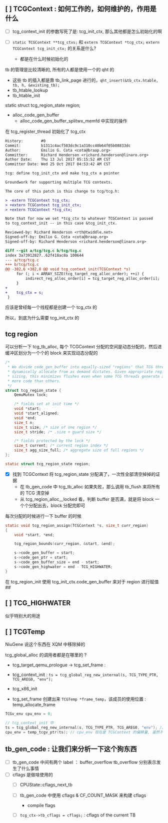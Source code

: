 ## [ ] TCGContext : 如何工作的，如何维护的，作用是什么
- [ ] tcg_context_init 的参数写死了是: tcg_init_ctx, 那么其他都是怎么初始化的啊

- [ ] `static TCGContext **tcg_ctxs;` 和 `extern TCGContext *tcg_ctx;` `extern TCGContext tcg_init_ctx;` 的关系是什么?
  - 都是在什么时候初始化的

tb 的管理是比较清晰的, 所有的人都是使用一个的 qht 的
- 这些 tb 的插入都是靠 tb_link_page 进行的，`qht_insert(&tb_ctx.htable, tb, h, &existing_tb);`
- tb_htable_lookup
- tb_htable_init

static struct tcg_region_state region;

- alloc_code_gen_buffer
  - alloc_code_gen_buffer_splitwx_memfd 中实现的操作

在 tcg_register_thread 初始化了 tcg_ctx

```diff
History:        #0
Commit:         b1311c4acf503dc9c1a310cc40b64f05b08833dc
Author:         Emilio G. Cota <cota@braap.org>
Committer:      Richard Henderson <richard.henderson@linaro.org>
Author Date:    Thu 13 Jul 2017 05:15:52 AM CST
Committer Date: Wed 25 Oct 2017 04:53:42 AM CST

tcg: define tcg_init_ctx and make tcg_ctx a pointer

Groundwork for supporting multiple TCG contexts.

The core of this patch is this change to tcg/tcg.h:

> -extern TCGContext tcg_ctx;
> +extern TCGContext tcg_init_ctx;
> +extern TCGContext *tcg_ctx;

Note that for now we set *tcg_ctx to whatever TCGContext is passed
to tcg_context_init -- in this case &tcg_init_ctx.

Reviewed-by: Richard Henderson <rth@twiddle.net>
Signed-off-by: Emilio G. Cota <cota@braap.org>
Signed-off-by: Richard Henderson <richard.henderson@linaro.org>

diff --git a/tcg/tcg.c b/tcg/tcg.c
index 3a73912827..62f418ac8a 100644
--- a/tcg/tcg.c
+++ b/tcg/tcg.c
@@ -382,6 +382,8 @@ void tcg_context_init(TCGContext *s)
     for (; i < ARRAY_SIZE(tcg_target_reg_alloc_order); ++i) {
         indirect_reg_alloc_order[i] = tcg_target_reg_alloc_order[i];
     }
+
+    tcg_ctx = s;
 }
```
应该是曾经每一个线程都是创建一个 tcg_ctx 的

所以，到底为什么需要 tcg_init_ctx 的

## tcg region
可以分析一下 tcg_tb_alloc, 每个 TCGContext 分配的空间是动态分配的，然后进缓冲区划分为一个个的 block
来实现动态分配的

```c
/*
 * We divide code_gen_buffer into equally-sized "regions" that TCG threads
 * dynamically allocate from as demand dictates. Given appropriate region
 * sizing, this minimizes flushes even when some TCG threads generate a lot
 * more code than others.
 */
struct tcg_region_state {
    QemuMutex lock;

    /* fields set at init time */
    void *start;
    void *start_aligned;
    void *end;
    size_t n;
    size_t size; /* size of one region */
    size_t stride; /* .size + guard size */

    /* fields protected by the lock */
    size_t current; /* current region index */
    size_t agg_size_full; /* aggregate size of full regions */
};

static struct tcg_region_state region;
```

- [x] 找到 TCGContext 将 tcg_region_state 分配满了，一次性全部清空掉掉的证据
  - 在 tb_gen_code 中 tcg_tb_alloc 如果失败，那么调用 tb_flush 来将所有的 TCG 清空掉
  - 从 tcg_region_alloc__locked 看，判断 buffer 是否满，就是将 block 一个个分配出去，block 分配完即可

每次分配的时候进行一下 buffer 的时候
```c
static void tcg_region_assign(TCGContext *s, size_t curr_region)
{
    void *start, *end;

    tcg_region_bounds(curr_region, &start, &end);

    s->code_gen_buffer = start;
    s->code_gen_ptr = start;
    s->code_gen_buffer_size = end - start;
    s->code_gen_highwater = end - TCG_HIGHWATER;
}
```

在 tcg_region_init 使用 tcg_init_ctx.code_gen_buffer 来对于 region 进行赋值 ##

## [ ] TCG_HIGHWATER
似乎特别大的用途

## [ ] TCGTemp
NiuGene 说这个东西在 XQM 中移除掉的

tcg_global_alloc 的调用者都是在哪里的 ?
- tcg_target_qemu_prologue -> tcg_set_frame : 
- tcg_context_init :  `ts = tcg_global_reg_new_internal(s, TCG_TYPE_PTR, TCG_AREG0, "env");`
- tcg_x86_init

- tcg_set_frame 创建出来 `TCGTemp *frame_temp`，该成员的使用位置 : temp_allocate_frame 

```c
TCGv_env cpu_env = 0;

// tcg_context_init 中
ts = tcg_global_reg_new_internal(s, TCG_TYPE_PTR, TCG_AREG0, "env"); // 从 TCGContext::temps 分配并且初始化一个槽位
cpu_env = temp_tcgv_ptr(ts); // cpu_env 现在是 TCGContext 的偏移量, 虽然不是完全清楚，但是
```

## tb_gen_code : 让我们来分析一下这个狗东西
- [ ] tb_gen_code 中间有两个 label ： buffer_overflow tb_overflow 分别表示发生了什么事情
- [ ] cflags 是做啥使用的
  - [ ] CPUState::cflags_next_tb
  - [ ] tb_gen_code 中使用 cflags & CF_COUNT_MASK 来构建 cflags
    - compile flags
  - [ ] `tcg_ctx->tb_cflags = cflags;` : cflags of the current TB


[^1]: https://wiki.qemu.org/Documentation/TCG/frontend-ops
[^2]: https://github.com/S2E/libtcg
